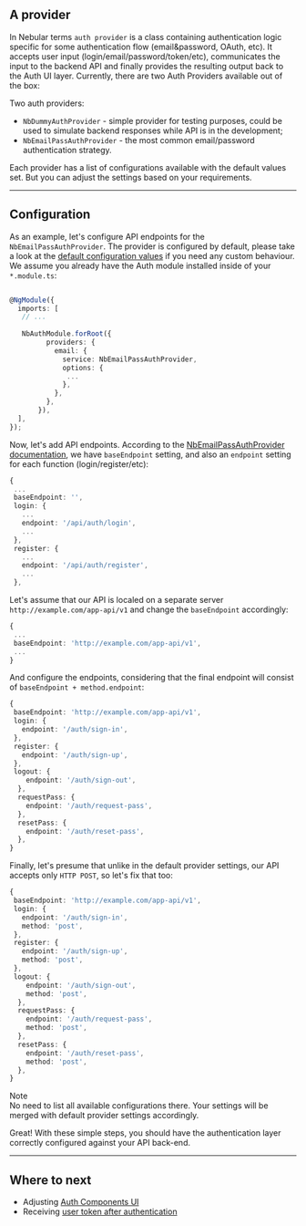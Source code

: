 ## A provider

In Nebular terms `auth provider` is a class containing authentication logic specific for some authentication flow (email&password, OAuth, etc). 
It accepts user input (login/email/password/token/etc), communicates the input to the backend API and finally provides the resulting output back to the Auth UI layer.
Currently, there are two Auth Providers available out of the box:

Two auth providers:
  - `NbDummyAuthProvider` - simple provider for testing purposes, could be used to simulate backend responses while API is in the development;
  - `NbEmailPassAuthProvider` - the most common email/password authentication strategy.
  
Each provider has a list of configurations available with the default values set. But you can adjust the settings based on your requirements.
<hr class="section-end">
  
## Configuration

As an example, let's configure API endpoints for the `NbEmailPassAuthProvider`. The provider is configured by default, please take a look at the [default configuration values](#/docs/auth/nbemailpassauthprovider) if you need any custom behaviour.
We assume you already have the Auth module installed inside of your `*.module.ts`:


```typescript

@NgModule({
  imports: [
   // ...
    
   NbAuthModule.forRoot({
         providers: {
           email: {
             service: NbEmailPassAuthProvider,
             options: {
              ...
             },
           },
         },
       }), 
  ],
});

```

Now, let's add API endpoints. According to the [NbEmailPassAuthProvider documentation](#/docs/auth/nbemailpassauthprovider), we have `baseEndpoint` setting, and also an `endpoint` setting for each function (login/register/etc):

```typescript
{
 ...
 baseEndpoint: '',
 login: {
   ...
   endpoint: '/api/auth/login',
   ...
 },
 register: {
   ...
   endpoint: '/api/auth/register',
   ...
 },
```

Let's assume that our API is localed on a separate server `http://example.com/app-api/v1` and change the `baseEndpoint` accordingly:

```typescript
{
 ...
 baseEndpoint: 'http://example.com/app-api/v1',
 ...
}
```

And configure the endpoints, considering that the final endpoint will consist of `baseEndpoint + method.endpoint`:

```typescript
{
 baseEndpoint: 'http://example.com/app-api/v1',
 login: {
   endpoint: '/auth/sign-in',
 },
 register: {
   endpoint: '/auth/sign-up',
 },
 logout: {
    endpoint: '/auth/sign-out',
  },
  requestPass: {
    endpoint: '/auth/request-pass',
  },
  resetPass: {
    endpoint: '/auth/reset-pass',
  },
}
```

Finally, let's presume that unlike in the default provider settings, our API accepts only `HTTP POST`, so let's fix that too: 

```typescript
{
 baseEndpoint: 'http://example.com/app-api/v1',
 login: {
   endpoint: '/auth/sign-in',
   method: 'post',
 },
 register: {
   endpoint: '/auth/sign-up',
   method: 'post',
 },
 logout: {
    endpoint: '/auth/sign-out',
    method: 'post',
  },
  requestPass: {
    endpoint: '/auth/request-pass',
    method: 'post',
  },
  resetPass: {
    endpoint: '/auth/reset-pass',
    method: 'post',
  },
}
```

<div class="note note-info">
  <div class="note-title">Note</div>
  <div class="note-body">
    No need to list all available configurations there. Your settings will be merged with default provider settings accordingly.
  </div>
</div>

Great! With these simple steps, you should have the authentication layer correctly configured against your API back-end.
<hr class="section-end">

## Where to next

- Adjusting [Auth Components UI](#/docs/auth/configuring-ui)
- Receiving [user token after authentication](#/docs/auth/getting-user-token)
